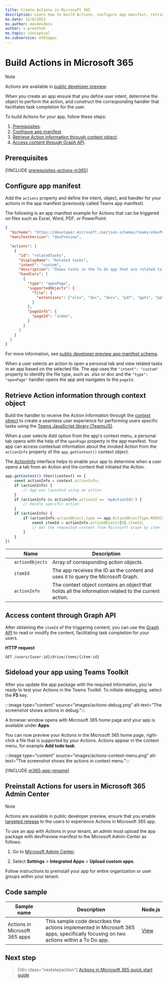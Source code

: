 ```yaml
---
title: Create Actions in Microsoft 365
description: Learn how to build Actions, configure app manifest, retrieve Actions information through context object, access content through Graph API, preinstall Actions.
ms.date: 12/8/2023
ms.author: mosdevdocs
author: v-preethah
ms.topic: conceptual
ms.subservice: m365apps
---
```


# Build Actions in Microsoft 365

> [!NOTE]
>
> Actions are available in [public developer preview](../resources/dev-preview/developer-preview-intro.md).

When you create an app ensure that you define user intent, determine the object to perform the action, and construct the corresponding handler that facilitates task completion for the user.

To build Actions for your app, follow these steps:

1. [Prerequisites](#prerequisites).
1. [Configure app manifest](#configure-app-manifest).
1. [Retrieve Action information through context object](#retrieve-action-information-through-context-object).
1. [Access content through Graph API](#access-content-through-graph-api).

## Prerequisites

[!INCLUDE [prerequisites-actions-m365](../includes/get-started/prerequisites-actions-m365.md)]

## Configure app manifest

Add the `actions` property and define the intent, object, and handler for your actions in the app manifest (previously called Teams app manifest).

The following is an app manifest example for Actions that can be triggered on files such as Excel, Word, PDF, or PowerPoint:

```json
{
  "$schema": "https://developer.microsoft.com/json-schemas/teams/vDevPreview/MicrosoftTeams.schema.json",
  "manifestVersion": "devPreview",

  "actions": [
    {
      "id": "relatedTasks",
      "displayName": "Related tasks",
      "intent": "custom",
      "description": "Shows tasks in the To do app that are related to this file.",
      "handlers": [
        {
          "type": "openPage",
          "supportedObjects": {
            "file": {
              "extensions": ["xlsx", "doc", "docx", "pdf", "pptx", "ppt"]
            }
          },
          "pageInfo": {
            "pageId": "index",
          }
        }
      ]
    }
  ]
}
```

For more information, see [public developer preview app manifest schema](../resources/schema/manifest-schema-dev-preview.md#actions).

When a user selects an action to open a personal tab and view related tasks in an app based on the selected file. The app uses the `"intent": "custom"` property to identify the file type, such as .xlsx or doc and the `"type": "openPage"` handler opens the app and navigates to the `pageId`.

## Retrieve Action information through context object

Build the handler to receive the Action information through the [context object](/javascript/api/%40microsoft/teams-js/app.context?view=msteams-client-js-latest&preserve-view=true) to create a seamless user experience for performing users specific tasks using the [Teams JavaScript library (TeamsJS)](/javascript/api/@microsoft/teams-js).

When a user selects Add option from the app's context menu, a personal tab opens with the help of the `openPage` property in the app manifest. Your app can access contextual information about the invoked Action from the `actionInfo` property of the `app.getContext()` context object.

The [ActionInfo](/javascript/api/@microsoft/teams-js/actioninfo) interface helps to enable your app to determine when a user opens a tab from an Action and the content that initiated the Action.

```javascript
app.getContext().then((context) => {
    const actionInfo = context.actionInfo;
    if (actionInfo) {
        // App was launched using an action    
    } 
    if (actionInfo && actionInfo.actionId == 'myActionId1') {
        // Handle specific action    
    } 
    if (actionInfo) {
        if (actionInfo.actionObject.type == app.ActionObjectType.M365Content) {
            const itemId = actionInfo.actionObjects[0].itemId;
            // Get the requested content from Microsoft Graph by item id:
        } 
    }
})
```

| &nbsp; | Name | Description |
| --- | --- | --- |
| &nbsp; | `actionObjects` | Array of corresponding action objects. |
| &nbsp; | `itemId` | The app receives the ID as the content and uses it to query the Microsoft Graph. |
| &nbsp; | `actionInfo` | The context object contains an object that holds all the information related to the current action. |

## Access content through Graph API

After obtaining the `itemId` of the triggering content, you can use the [Graph API](/graph/api/driveitem-get?view=graph-rest-1.0&tabs=http&preserve-view=true) to read or modify the content, facilitating task completion for your users.

**HTTP request**

```http
GET /users/{user-id}/drive/items/{item-id}
```

## Sideload your app using Teams Toolkit

After you update the app package with the required information, you're ready to test your Actions in the Teams Toolkit. To initiate debugging, select the **F5** key.

   :::image type="content" source="images/actions-debug.png" alt-text="The screenshot shows actions in debug.":::

A browser window opens with Microsoft 365 home page and your app is available under **Apps**.

You can now preview your Actions in the Microsoft 365 home page, right-click a file that is supported by your Actions. Actions appear in the context menu, for example **Add todo task**.

:::image type="content" source="images/actions-context-menu.png" alt-text="The screenshot shows the actions in context menu.":::

[!INCLUDE [m365-app-rename](~/includes/m365-app-rename.md)]

## Preinstall Actions for users in Microsoft 365 Admin Center

> [!NOTE]
> Actions are available in public developer preview, ensure that you enable [targeted release](/microsoft-365/admin/manage/release-options-in-office-365?view=o365-worldwide&preserve-view=true) to the users to experience Actions in Microsoft 365 app.

To use an app with Actions in your tenant, an admin must upload the app package with devPreview manifest to the Microsoft Admin Center as follows:

1. Go to [Microsoft Admin Center](https://admin.microsoft.com/AdminPortal#/homepage).

1. Select **Settings** > **Integrated Apps** > **Upload custom apps**.

Follow instructions to preinstall your app for entire organization or user groups within your tenant.

## Code sample

| **Sample name** | **Description** |**Node.js** |
|-----------------|-----------------|----------------|
| Actions in Microsoft 365 apps | This sample code describes the actions implemented in Microsoft 365 apps, specifically focusing on two actions within a To Do app. | [View](https://github.com/OfficeDev/Microsoft-Teams-Samples/tree/main/samples/m365-actions-preview/nodejs)|

## Next step

> [!div class="nextstepaction"]
> [Actions in Microsoft 365 quick start guide](actions-in-m365-quick-start-guide.md)
